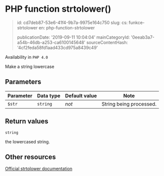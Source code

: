 PHP function strtolower()
=========================

> id: cd7deb87-53e6-41f4-9b7a-9975e164c750
> slug:
> 	cs: funkce-strtolower
> 	en: php-function-strtolower
> 
> publicationDate: '2019-09-11 10:04:04'
> mainCategoryId: '0eeab3a7-a54b-46db-a253-ca6100145648'
> sourceContentHash: '4cf2feda58fd1aad433cd975a8439c49'

Availability in `PHP 4.0`

Make a string lowercase


Parameters
--------------

| Parameter | Data type | Default value | Note |
|-----|-----|-----|-----|
| `$str` | `string` | *not* | String being processed. |


Return values
----------------

`string`

the lowercased string.

Other resources
------------

[Official strtolower documentation](https://www.php.net/manual/en/function.strtolower.php)
